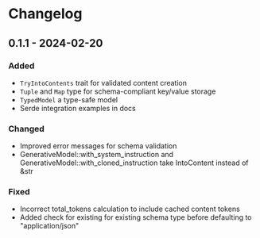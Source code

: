 # Changelog

## 0.1.1 - 2024-02-20

### Added
- `TryIntoContents` trait for validated content creation
- `Tuple` and `Map` type for schema-compliant key/value storage
- `TypedModel` a type-safe model
- Serde integration examples in docs

### Changed
- Improved error messages for schema validation
- GenerativeModel::with_system_instruction and GenerativeModel::with_cloned_instruction take IntoContent instead of &str

### Fixed
- Incorrect total_tokens calculation to include cached content tokens
- Added check for existing for existing schema type before defaulting to "application/json"